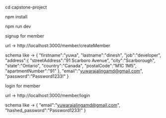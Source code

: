 cd capstone-project

npm install

npm run dev

signup for member

url -> http://localhost:3000/member/createMember

schema like  ->  {
  "firstname":"yuwa",
  "lastname":"dinesh",
  "job":"developer",
  "address":{
    "streetAddress":"91 Scarboro Avenue",
    "city":"Scarborough",
    "state":"Ontario",
    "country":"Canada",
    "postalCode":"M1C 1M5",
    "apartmentNumber":"91"
  },
  "email":"yuwarajalingamd@gmail.com",
  "password":"Password1233!"
}


login for member

url -> http://localhost:3000/member/login
 
schema like -> {  "email":"yuwarajalingamd@gmail.com",
"hashed_password":"Password1233!"
}
